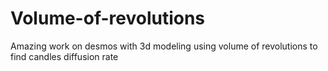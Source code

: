 # Volume-of-revolutions

Amazing work on desmos with 3d modeling using volume of revolutions to find candles diffusion rate
